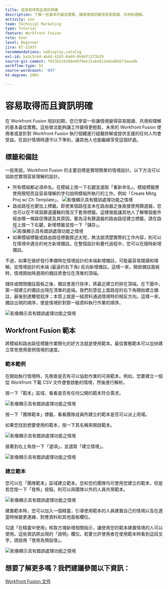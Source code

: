 ```yaml
---
title: 容易取得而且資訊明確
description: 了解一些基本的最佳實務，讓情境資訊變得容易閱讀、共用和理解。
activity: use
team: Technical Marketing
type: Tutorial
feature: Workfront Fusion
role: User
level: Beginner
jira: KT-11037
recommendations: noDisplay,catalog
exl-id: ba2c5c64-ab4d-42d3-8a69-6b9df1373b29
source-git-commit: f033b210268e8979ee15abe812e6ad85673eeedb
workflow-type: ht
source-wordcount: '697'
ht-degree: 100%

---
```


# 容易取得而且資訊明確

在 Workfront Fusion 培訓初期，您已學習一些讓情境變得容易閱讀、共用和理解的基本最佳實務。這些做法能夠讓工作變得更輕鬆，未來的 Workfront Fusion 使用者或是針對 Workfront Fusion 執行個體進行疑難排解或提供支援的任何人均會受益。在設計情境時遵守以下準則，讓其他人也能繼續享受這個好處。

## 標籤和備註

一般來說，Workfront Fusion 的主要目標是實現簡單的情境設計。以下方法可以協助您實現容易理解的設計。

* 所有模組都必須命名。在模組上按一下右鍵並選取「重新命名」。模組標籤應使用簡短而且容易理解的字句說明模組所執行的工作。例如「Create Mktg Proj w/ Ch Template」。
  ![影像顯示具有錯誤處理功能之情境](assets/design-optimization-and-testing-1.png)
* 路由路徑也要加上標籤。即使某個路徑並未在路由器之後直接使用篩選器，您也可以在不填寫篩選邏輯的情況下套用標籤。這樣做能讓其他人了解哪個套件經由哪一條路徑傳遞及其原因。要為沒有篩選器的路由路徑建立標籤，請在路徑上按一下右鍵，新增標籤並按一下「儲存」。
  ![影像顯示具有錯誤處理功能之情境](assets/design-optimization-and-testing-2.png)
* 如果模組標籤或路由路徑標籤敘述太短，無法說清楚實際的工作內容，則可以在情境中適合的地方新增備註。在整個設計和疊代過程中，您可以在隨時新增備註。

不過，如果在做好發行準備時在情境設計的末端新增備註，可能最容易閱讀和理解。從情境設計的末端 (最遠的右下角) 反向新增備註。這樣一來，開啟備註面板時，情境開始時適用的備註將會位在清單的頂端。

儲存或關閉備註面板之後，備註會進行排序，將最近建立的排在頂端。在下圖中，第一個建立的備註出現在清單的底端。我們刻意從上面路徑的右下角開始建立備註，最後到達觸發程序；本質上就是一組資料通過情境時的相反方向。這樣一來，備註出現的順序，便是情境針對那一組資料執行作業的順序。

![影像顯示具有錯誤處理功能之情境](assets/design-optimization-and-testing-3.png)

## Workfront Fusion 範本

將模組和路由路徑標籤作業簡化的好方法就是使用範本。最佳實務範本可以加快建立常見使用案例情境的速度。

### 範本範例

在開始執行情境時，先檢查是否有可以協助作業的可用範本。例如，您要建立一個從 Workfront 下載 CSV 文件便會啟動的情境，然後進行解析。

按一下「範本」區域，看看是否有任何公開的範本符合需求。

![影像顯示具有錯誤處理功能之情境](assets/design-optimization-and-testing-4.png)

按一下「團隊範本」標籤，看看團隊成員所建立的範本是否可以派上用場。

如果您找到想要使用的範本，按一下其名稱來開啟範本。

![影像顯示具有錯誤處理功能之情境](assets/design-optimization-and-testing-5.png)

接著到右上角按一下「選項」，並選取「建立情境」。

![影像顯示具有錯誤處理功能之情境](assets/design-optimization-and-testing-6.png)

### 建立範本

您可以在「團隊範本」區域建立範本。您和您的團隊均可使用您建立的範本，但是若您按一下「發佈」按鈕，則可以與團隊以外的人員共用範本。

![影像顯示具有錯誤處理功能之情境](assets/design-optimization-and-testing-7.png)

建置範本時，您可以加入一個精靈，引導使用範本的人員建置自己的情境以及在適當時候變更連線、對應資料和其他面板欄位。

勾選「在精靈中使用」核取方塊新增相關指示，讓使用您的範本建置情境的人可以使用。這些資訊將出現的「說明」欄位。若要允許使用者在使用範本時看到這段文字，請啟用「使用為預設值」。

![影像顯示具有錯誤處理功能之情境](assets/design-optimization-and-testing-8.png)

## 想要了解更多嗎？我們建議參閱以下資訊：

[Workfront Fusion 文件](https://experienceleague.adobe.com/docs/workfront/using/adobe-workfront-fusion/workfront-fusion-2.html?lang=zh-Hant)
